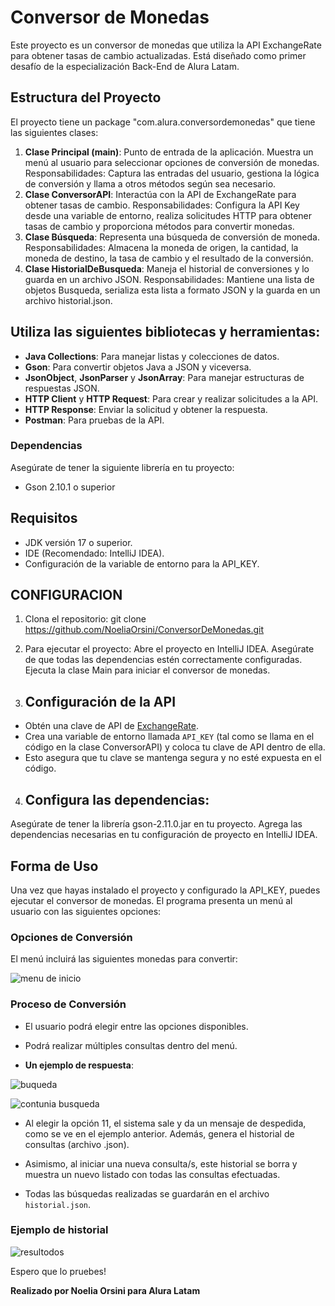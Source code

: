 # Conversor de Monedas

Este proyecto es un conversor de monedas que utiliza la API ExchangeRate para obtener tasas de cambio actualizadas.
Está diseñado como  primer desafío de la especialización Back-End de Alura Latam.

## Estructura del Proyecto

El proyecto tiene un package "com.alura.conversordemonedas" que tiene las siguientes clases:

1. **Clase Principal (main)**:
   Punto de entrada de la aplicación. Muestra un menú al usuario para seleccionar opciones de conversión de monedas.
   Responsabilidades: Captura las entradas del usuario, gestiona la lógica de conversión y llama a otros métodos según sea necesario.
2. **Clase ConversorAPI**:
   Interactúa con la API de ExchangeRate para obtener tasas de cambio.
   Responsabilidades: Configura la API Key desde una variable de entorno, realiza solicitudes HTTP para obtener tasas de cambio y proporciona métodos para convertir monedas.
3. **Clase Búsqueda**:
   Representa una búsqueda de conversión de moneda.
   Responsabilidades: Almacena la moneda de origen, la cantidad, la moneda de destino, la tasa de cambio y el resultado de la conversión.
4. **Clase HistorialDeBusqueda**:
   Maneja el historial de conversiones y lo guarda en un archivo JSON.
   Responsabilidades: Mantiene una lista de objetos Busqueda, serializa esta lista a formato JSON y la guarda en un archivo historial.json.

## Utiliza las siguientes bibliotecas y herramientas:

- **Java Collections**: Para manejar listas y colecciones de datos.
- **Gson**: Para convertir objetos Java a JSON y viceversa.
- **JsonObject**, **JsonParser** y **JsonArray**: Para manejar estructuras de respuestas JSON.
- **HTTP Client** y **HTTP Request**: Para crear y realizar solicitudes a la API.
- **HTTP Response**: Enviar la solicitud y obtener la respuesta.
- **Postman**: Para pruebas de la API.

### Dependencias

Asegúrate de tener la siguiente librería en tu proyecto:
- Gson 2.10.1 o superior

## Requisitos

- JDK versión 17 o superior.
- IDE (Recomendado: IntelliJ IDEA).
- Configuración de la variable de entorno para la API_KEY.

## CONFIGURACION
1. Clona el repositorio:
  git clone  https://github.com/NoeliaOrsini/ConversorDeMonedas.git

2. Para ejecutar el proyecto:
Abre el proyecto en IntelliJ IDEA.
Asegúrate de que todas las dependencias estén correctamente configuradas.
Ejecuta la clase Main para iniciar el conversor de monedas.

3. ## Configuración de la API

* Obtén una clave de API de [ExchangeRate](https://exchangerate-api.com/). 
* Crea una variable de entorno llamada `API_KEY` (tal como se llama en el código en la clase ConversorAPI) 
y coloca tu clave de API dentro de ella. 
* Esto asegura que tu clave se mantenga segura y no esté expuesta en el código.

4. ## Configura las dependencias:

Asegúrate de tener la librería gson-2.11.0.jar en tu proyecto.
Agrega las dependencias necesarias en tu configuración de proyecto en IntelliJ IDEA.


## Forma de Uso

Una vez que hayas instalado el proyecto y configurado la API_KEY, puedes ejecutar el conversor de monedas. 
El programa presenta un menú al usuario con las siguientes opciones:

### Opciones de Conversión

El menú incluirá las siguientes monedas para convertir:


![menu de inicio](https://github.com/user-attachments/assets/d56bc1ce-3ce1-4f5c-8c82-1417f252ed5f)


### Proceso de Conversión

- El usuario podrá elegir entre las opciones disponibles.
- Podrá realizar múltiples consultas dentro del menú.

- **Un ejemplo de respuesta**:

  
![buqueda](https://github.com/user-attachments/assets/856ed3bf-db89-4b59-933a-a4cf330af9c8)

![contunia busqueda](https://github.com/user-attachments/assets/25cde786-8918-4860-bfe6-e570a2cc27ce)

- Al elegir la opción 11, el sistema sale y da un mensaje de despedida, como se ve en el ejemplo anterior.
  Además, genera el historial de consultas (archivo .json).

-  Asimismo, al iniciar una nueva consulta/s,  este historial se borra y muestra un nuevo  listado con todas las consultas efectuadas.
  
- Todas las búsquedas realizadas se guardarán en el archivo `historial.json`.

### Ejemplo de historial 

![resultodos](https://github.com/user-attachments/assets/a26c5297-0cfe-4f8d-92ad-d99cf863097b)

Espero que lo pruebes! 

**Realizado por Noelia Orsini para Alura Latam**
